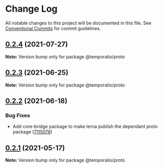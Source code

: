 # Change Log

All notable changes to this project will be documented in this file.
See [Conventional Commits](https://conventionalcommits.org) for commit guidelines.

## [0.2.4](https://github.com/temporalio/sdk-node/compare/@temporalio/proto@0.2.3...@temporalio/proto@0.2.4) (2021-07-27)

**Note:** Version bump only for package @temporalio/proto





## [0.2.3](https://github.com/temporalio/sdk-node/compare/@temporalio/proto@0.2.2...@temporalio/proto@0.2.3) (2021-06-25)

**Note:** Version bump only for package @temporalio/proto





## [0.2.2](https://github.com/temporalio/sdk-node/compare/@temporalio/proto@0.2.1...@temporalio/proto@0.2.2) (2021-06-18)


### Bug Fixes

* Add core-bridge package to make lerna publish the dependant proto package ([7115078](https://github.com/temporalio/sdk-node/commit/7115078ba65d6bf1d9cf7eaae238a25f047da194))





## [0.2.1](https://github.com/temporalio/sdk-node/compare/@temporalio/proto@0.2.0...@temporalio/proto@0.2.1) (2021-05-17)

**Note:** Version bump only for package @temporalio/proto
